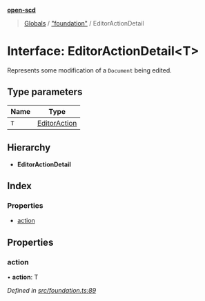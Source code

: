 **[open-scd](../README.md)**

> [Globals](../globals.md) / ["foundation"](../modules/_foundation_.md) / EditorActionDetail

# Interface: EditorActionDetail\<T>

Represents some modification of a `Document` being edited.

## Type parameters

Name | Type |
------ | ------ |
`T` | [EditorAction](../modules/_foundation_.md#editoraction) |

## Hierarchy

* **EditorActionDetail**

## Index

### Properties

* [action](_foundation_.editoractiondetail.md#action)

## Properties

### action

•  **action**: T

*Defined in [src/foundation.ts:89](https://github.com/openscd/open-scd/blob/12e7252/src/foundation.ts#L89)*
